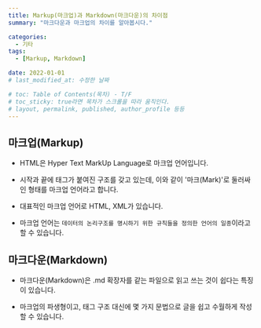 ```yaml
---
title: Markup(마크업)과 Markdown(마크다운)의 차이점
summary: "마크다운과 마크업의 차이를 알아봅시다."

categories: 
  - 기타
tags: 
  - [Markup, Markdown]

date: 2022-01-01
# last_modified_at: 수정한 날짜

# toc: Table of Contents(목차) - T/F
# toc_sticky: true라면 목차가 스크롤을 따라 움직인다.
# layout, permalink, published, author_profile 등등
---
```

## 마크업(Markup)
- HTML은 Hyper Text MarkUp Language로 마크업 언어입니다. 

- 시작과 끝에 태그가 붙여진 구조를 갖고 있는데, 이와 같이 '마크(Mark)'로 둘러싸인 형태를 마크업 언어라고 합니다. 

- 대표적인 마크업 언어로 HTML, XML가 있습니다.

- 마크업 언어는 `데이터의 논리구조를 명시하기 위한 규칙들을 정의한 언어의 일종`이라고 할 수 있습니다.


## 마크다운(Markdown)
- 마크다운(Markdown)은 .md 확장자를 같는 파일으로 읽고 쓰는 것이 쉽다는 특징이 있습니다.

- 마크업의 파생형이고, 태그 구조 대신에 몇 가지 문법으로 글을 쉽고 수월하게 작성할 수 있습니다.
